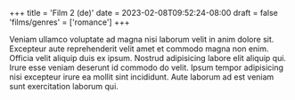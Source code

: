 +++
title = 'Film 2 (de)'
date = 2023-02-08T09:52:24-08:00
draft = false
'films/genres' = ['romance']
+++

Veniam ullamco voluptate ad magna nisi laborum velit in anim dolore sit. Excepteur aute reprehenderit velit amet et commodo magna non enim. Officia velit aliquip duis ex ipsum. Nostrud adipisicing labore elit aliquip qui. Irure esse veniam deserunt id commodo do velit. Ipsum tempor adipisicing nisi excepteur irure ea mollit sint incididunt. Aute laborum ad est veniam sunt exercitation laborum qui.
